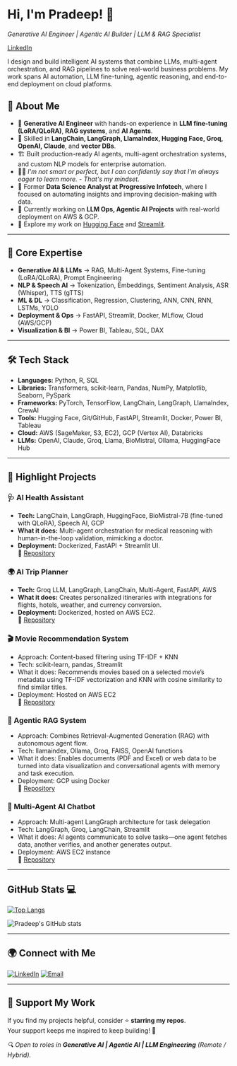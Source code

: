 # Hi, I'm Pradeep! 👋
*Generative AI Engineer | Agentic AI Builder | LLM & RAG Specialist*   

[LinkedIn](https://www.linkedin.com/in/bodhi-pradeep)  

I design and build intelligent AI systems that combine LLMs, multi-agent orchestration, and RAG pipelines to solve real-world business problems. My work spans AI automation, LLM fine-tuning, agentic reasoning, and end-to-end deployment on cloud platforms.

## 🚀 About Me

- 🤖 **Generative AI Engineer** with hands-on experience in **LLM fine-tuning (LoRA/QLoRA)**, **RAG systems**, and **AI Agents**.  
- 🧠 Skilled in **LangChain, LangGraph, LlamaIndex, Hugging Face, Groq, OpenAI, Claude**, and **vector DBs**.  
- 🏗️ Built production-ready AI agents, multi-agent orchestration systems, and custom NLP models for enterprise automation.  
- 👨‍💻 *I'm not smart or perfect, but I can confidently say that I'm always eager to learn more. - That's my mindset.*
- 💼 Former **Data Science Analyst at Progressive Infotech**, where I focused on automating insights and improving decision-making with data.
- 🌱 Currently working on **LLM Ops, Agentic AI Projects** with real-world deployment on AWS & GCP.
- 🧪 Explore my work on [Hugging Face](https://huggingface.co/PradeepBodhi) and [Streamlit](https://share.streamlit.io/user/bodhipradeep).  

---

## 🔧 Core Expertise

- **Generative AI & LLMs** → RAG, Multi-Agent Systems, Fine-tuning (LoRA/QLoRA), Prompt Engineering  
- **NLP & Speech AI** → Tokenization, Embeddings, Sentiment Analysis, ASR (Whisper), TTS (gTTS)  
- **ML & DL** → Classification, Regression, Clustering, ANN, CNN, RNN, LSTMs, YOLO  
- **Deployment & Ops** → FastAPI, Streamlit, Docker, MLflow, Cloud (AWS/GCP)  
- **Visualization & BI** → Power BI, Tableau, SQL, DAX  

---

## 🛠️ Tech Stack

- **Languages:** Python, R, SQL  
- **Libraries:** Transformers, scikit-learn, Pandas, NumPy, Matplotlib, Seaborn, PySpark  
- **Frameworks:** PyTorch, TensorFlow, LangChain, LangGraph, LlamaIndex, CrewAI  
- **Tools:** Hugging Face, Git/GitHub, FastAPI, Streamlit, Docker, Power BI, Tableau  
- **Cloud:** AWS (SageMaker, S3, EC2), GCP (Vertex AI), Databricks  
- **LLMs:** OpenAI, Claude, Groq, Llama, BioMistral, Ollama, HuggingFace Hub 

---

## 🚧 Highlight Projects

### 🩺 AI Health Assistant  
- **Tech:** LangChain, LangGraph, HuggingFace, BioMistral-7B (fine-tuned with QLoRA), Speech AI, GCP  
- **What it does:** Multi-agent orchestration for medical reasoning with human-in-the-loop validation, mimicking a doctor.  
- **Deployment:** Dockerized, FastAPI + Streamlit UI.  
🔗 [Repository](https://github.com/bodhipradeep/AI-HealthAssistant)  

### 🌍 AI Trip Planner  
- **Tech:** Groq LLM, LangGraph, LangChain, Multi-Agent, FastAPI, AWS  
- **What it does:** Creates personalized itineraries with integrations for flights, hotels, weather, and currency conversion.  
- **Deployment:** Dockerized, hosted on AWS EC2.  
🔗 [Repository](https://github.com/bodhipradeep/SmartAI_TripPlanner)  

### 🎬 Movie Recommendation System
- Approach: Content-based filtering using TF-IDF + KNN
- Tech: scikit-learn, pandas, Streamlit
- What it does: Recommends movies based on a selected movie’s metadata using TF-IDF vectorization and KNN with cosine similarity to find similar titles.
- Deployment: Hosted on AWS EC2   
🔗 [Repository](https://github.com/bodhipradeep/Movie_Rec_Content_base)

### 🧠 Agentic RAG System
- Approach: Combines Retrieval-Augmented Generation (RAG) with autonomous agent flow.
- Tech: llamaindex, Ollama, Groq, FAISS, OpenAI functions
- What it does: Enables documents (PDF and Excel) or web data to be turned into data visualization and conversational agents with memory and task execution.
- Deployment: GCP using Docker   
🔗 [Repository](https://github.com/bodhipradeep/Agentic-RAG-LlamaIndex)

### 🤖 Multi-Agent AI Chatbot
- Approach: Multi-agent LangGraph architecture for task delegation
- Tech: LangGraph, Groq, LangChain, Streamlit
- What it does: AI agents communicate to solve tasks—one agent fetches data, another verifies, and another generates output.
- Deployment: AWS EC2 instance   
🔗 [Repository](https://github.com/bodhipradeep/Langgraph/tree/main/Multi-Agent-Chatbot)
  
---

## GitHub Stats 💻
  
[![Top Langs](https://github-readme-stats.vercel.app/api/top-langs/?username=bodhipradeep&layout=compact&theme=radical)](https://github.com/anuraghazra/github-readme-stats)

![Pradeep's GitHub stats](https://github-readme-stats.vercel.app/api?username=bodhipradeep&show_icons=true&theme=radical)

---

## 🌍 Connect with Me

[![LinkedIn](https://skillicons.dev/icons?i=linkedin)](https://www.linkedin.com/in/bodhi-pradeep) 
[![Email](https://skillicons.dev/icons?i=gmail)](mailto:pradeep.kmr.pro@gmail.com)
 
---

## 💖 Support My Work  

If you find my projects helpful, consider ⭐️ **starring my repos**.  
Your support keeps me inspired to keep building! 🚀  

*🔍 Open to roles in **Generative AI | Agentic AI | LLM Engineering** (Remote / Hybrid).*  
